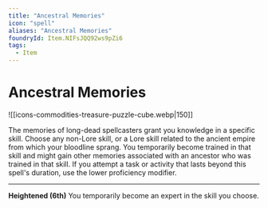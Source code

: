 ```yaml
---
title: "Ancestral Memories"
icon: "spell"
aliases: "Ancestral Memories"
foundryId: Item.NIFsJQQ92ws9pZi6
tags:
  - Item
---
```


# Ancestral Memories
![[icons-commodities-treasure-puzzle-cube.webp|150]]

The memories of long-dead spellcasters grant you knowledge in a specific skill. Choose any non-Lore skill, or a Lore skill related to the ancient empire from which your bloodline sprang. You temporarily become trained in that skill and might gain other memories associated with an ancestor who was trained in that skill. If you attempt a task or activity that lasts beyond this spell's duration, use the lower proficiency modifier.

* * *

**Heightened (6th)** You temporarily become an expert in the skill you choose.
